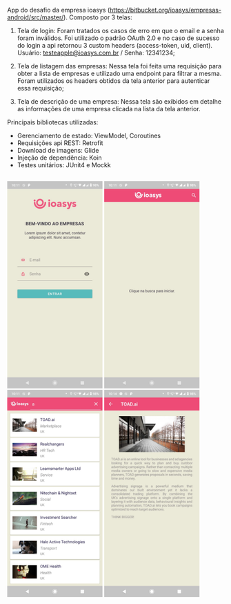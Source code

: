 App do desafio da empresa ioasys (https://bitbucket.org/ioasys/empresas-android/src/master/). Composto por 3 telas:

1. Tela de login: Foram tratados os casos de erro em que o email e a senha foram inválidos. Foi utilizado o padrão OAuth 2.0 e no caso de sucesso do login a api retornou 3 custom headers (access-token, uid, client). Usuário: testeapple@ioasys.com.br / Senha: 12341234;

2. Tela de listagem das empresas: Nessa tela foi feita uma requisição para obter a lista de empresas e utilizado uma endpoint para filtrar a mesma. Foram utilizados os headers obtidos da tela anterior para autenticar essa requisição;

3. Tela de descrição de uma empresa: Nessa tela são exibidos em detalhe as informações de uma empresa clicada na lista da tela anterior.

Principais bibliotecas utilizadas:
- Gerenciamento de estado: ViewModel, Coroutines
- Requisições api REST: Retrofit
- Download de imagens: Glide
- Injeção de dependência: Koin
- Testes unitários: JUnit4 e Mockk

##

<img height="480px" src="images_read_me/image1.jpeg"> <img height="480px" src="images_read_me/image2.jpeg"> <img height="480px" src="images_read_me/image3.jpeg"> <img height="480px" src="images_read_me/image4.jpeg">